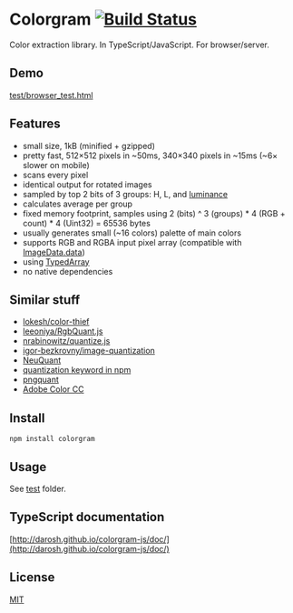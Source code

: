 # Colorgram [![Build Status](https://travis-ci.org/darosh/colorgram-js.svg)](https://travis-ci.org/darosh/colorgram-js)

Color extraction library. In TypeScript/JavaScript. For browser/server.

## Demo

[test/browser_test.html](http://darosh.github.io/colorgram-js/test/browser_test.html)

## Features


- small size, 1kB (minified + gzipped)
- pretty fast, 512&times;512 pixels in ~50ms, 340&times;340 pixels in ~15ms (~6&times; slower on mobile)
- scans every pixel
- identical output for rotated images
- sampled by top 2 bits of 3 groups: H, L, and [luminance](https://en.wikipedia.org/wiki/Luma_%28video%29#Use_of_luminance)
- calculates average per group
- fixed memory footprint, samples using 2 (bits) ^ 3 (groups) * 4 (RGB + count) * 4 (Uint32) = 65536 bytes
- usually generates small (~16 colors) palette of main colors
- supports RGB and RGBA input pixel array (compatible with [ImageData.data](https://developer.mozilla.org/en-US/docs/Web/API/ImageData/data))
- using [TypedArray](https://developer.mozilla.org/en-US/docs/Web/JavaScript/Reference/Global_Objects/TypedArray)
- no native dependencies

## Similar stuff

- [lokesh/color-thief](https://github.com/lokesh/color-thief)
- [leeoniya/RgbQuant.js](https://github.com/leeoniya/RgbQuant.js)
- [nrabinowitz/quantize.js](https://gist.github.com/nrabinowitz/1104622)
- [igor-bezkrovny/image-quantization](https://github.com/igor-bezkrovny/image-quantization)
- [NeuQuant](http://members.ozemail.com.au/~dekker/NEUQUANT.HTML)
- [quantization keyword in npm](https://www.npmjs.com/browse/keyword/quantization)
- [pngquant](https://pngquant.org/)
- [Adobe Color CC](https://color.adobe.com/create/image/)

## Install

```npm install colorgram```

## Usage

See [test](https://github.com/darosh/colorgram-js/tree/master/test) folder.

## TypeScript documentation

[http://darosh.github.io/colorgram-js/doc/](http://darosh.github.io/colorgram-js/doc/)

## License

[MIT](https://github.com/darosh/colorgram-js/tree/master/LICENSE)
    
